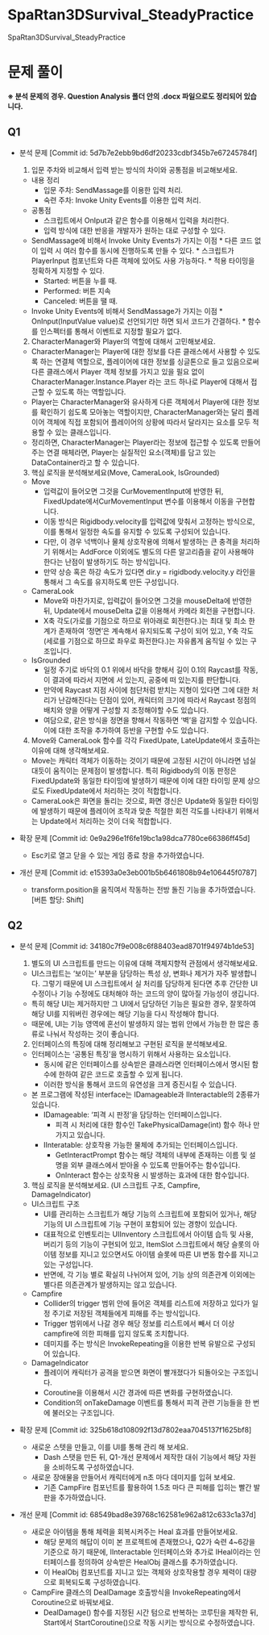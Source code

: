 # SpaRtan3DSurvival_SteadyPractice
 SpaRtan3DSurvival_SteadyPractice

# 문제 풀이
**※ 분석 문제의 경우. Question Analysis 폴더 안의 .docx 파일으로도 정리되어 있습니다.**

## Q1
* 분석 문제 [Commit id: 5d7b7e2ebb9bd6df20233cdbf345b7e67245784f]
  1. 입문 주차와 비교해서 입력 받는 방식의 차이와 공통점을 비교해보세요.
    * 내용 정리
      * 입문 주차: SendMassage를 이용한 입력 처리.
      * 숙련 주차: Invoke Unity Events를 이용한 입력 처리.
    * 공통점
      *	스크립트에서 OnIput과 같은 함수를 이용해서 입력을 처리한다.
      *	입력 방식에 대한 반응을 개발자가 원하는 대로 구성할 수 있다.
    *	SendMassage에 비해서 Invoke Unity Events가 가지는 이점
      *	다른 코드 없이 입력 시 여러 함수를 동시에 진행하도록 만들 수 있다.
      *	스크립트가 PlayerInput 컴포넌트와 다른 객체에 있어도 사용 가능하다.
      *	적용 타이밍을 정확하게 지정할 수 있다.
        *	Started: 버튼을 누를 때.
        *	Performed: 버튼 지속
        *	Canceled: 버튼을 땔 때.
    *	Invoke Unity Events에 비해서 SendMassage가 가지는 이점
      *	OnInput(InputValue value)로 선언되기만 하면 되서 코드가 간결하다.
      *	함수를 인스펙터를 통해서 이벤트로 지정할 필요가 없다.

  2.	CharacterManager와 Player의 역할에 대해서 고민해보세요.
    * CharacterManager는 Player에 대한 정보를 다른 클래스에서 사용할 수 있도록 하는 연결체 역할으로, 플레이어에 대한 정보를 싱글톤으로 들고 있음으로써 다른 클래스에서 Player 객체 정보를 가지고 있을 필요 없이 CharacterManager.Instance.Player 라는 코드 하나로 Player에 대해서 접근할 수 있도록 하는 역할입니다.
    * Player는 CharacterManager와 유사하게 다른 객체에서 Player에 대한 정보를 확인하기 쉽도록 모아놓는 역할이지만, CharacterManager와는 달리 플레이어 객체에 직접 포함되어 플레이어의 상황에 따라서 달라지는 요소를 모두 적용할 수 있는 클래스입니다.
    * 정리하면, CharacterManager는 Player라는 정보에 접근할 수 있도록 만들어주는 연결 매체라면, Player는 실질적인 요소(객체)를 담고 있는 DataContainer라고 할 수 있습니다.
 
  3.	핵심 로직을 분석해보세요(Move, CameraLook, IsGrounded)
    * Move
      * 입력값이 들어오면 그것을 CurMovementInput에 반영한 뒤, FixedUpdate에서CurMovementInput 변수를 이용해서 이동을 구현합니다.
      * 이동 방식은 Rigidbody.velocity를 입력값에 맞춰서 고정하는 방식으로, 이를 통해서 일정한 속도를 유지할 수 있도록 구성되어 있습니다.
      * 다만, 이 경우 넉백이나 물체 상호작용에 의해서 발생하는 큰 충격을 처리하기 위해서는 AddForce 이외에도 별도의 다른 알고리즘을 같이 사용해야 한다는 난점이 발생하기도 하는 방식입니다.
      * 만약 상승 혹은 하강 속도가 있다면 dir.y = rigidbody.velocity.y 라인을 통해서 그 속도를 유지하도록 만든 구성입니다.
    * CameraLook
      * Move와 마찬가지로, 입력값이 들어오면 그것을 mouseDelta에 반영한 뒤, Update에서 mouseDelta 값을 이용해서 카메라 회전을 구현합니다.
      * X축 각도(가로를 기점으로 하므로 위아래로 회전한다.)는 최대 및 최소 한계가 존재하여 ‘정면’은 계속해서 유지되도록 구성이 되어 있고, Y축 각도(세로를 기점으로 하므로 좌우로 화전한다.)는 자유롭게 움직일 수 있는 구조입니다.
    * IsGrounded
      * 일정 주기로 바닥의 0.1 위에서 바닥을 향해서 길이 0.1의 Raycast를 작동, 이 결과에 따라서 지면에 서 있는지, 공중에 떠 있는지를 판단합니다.
      * 만약에 Raycast 지점 사이에 첨단처럼 받치는 지형이 있다면 그에 대한 처리가 난감해진다는 단점이 있어, 캐릭터의 크기에 따라서 Raycast 정점의 배치와 양을 어떻게 구성할 지 조정해야할 수도 있습니다.
      * 여담으로, 같은 방식을 정면을 향해서 작동하면 ‘벽’을 감지할 수 있습니다. 이에 대한 조작을 추가하여 등반을 구현할 수도 있습니다.
 
  4.	Move와 CameraLook 함수를 각각 FixedUpate, LateUpdate에서 호출하는 이유에 대해 생각해보세요.
    * Move는 캐릭터 객체가 이동하는 것이기 때문에 고정된 시간이 아니라면 넘실대듯이 움직이는 문제점이 발생합니다. 특히 Rigidbody의 이동 판정은 FixedUpdate와 동일한 타이밍에 발생하기 때문에 이에 대한 타이밍 문제 상으로도 FixedUpdate에서 처리하는 것이 적합합니다.
    * CameraLook은 화면을 돌리는 것으로, 화면 갱신은 Update와 동일한 타이밍에 발생하기 때문에 플레이어 조작과 맞춘 적절한 회전 각도를 나타내기 위해서는 Update에서 처리하는 것이 더욱 적합합니다.

* 확장 문제 [Commit id: 0e9a296e1f6fe19bc1a98dca7780ce66386ff45d]
  * Esc키로 열고 닫을 수 있는 게임 종료 창을 추가하였습니다.
* 개선 문제 [Commit id: e15393a0e3eb001b5b6461808b94e106445f0787]
  * transform.position을 움직여서 작동하는 전방 돌진 기능을 추가하였습니다. [버튼 할당: Shift]

 ## Q2
* 분석 문제 [Commit id: 34180c7f9e008c6f88403ead8701f94974b1de53]
  1.	별도의 UI 스크립트를 만드는 이유에 대해 객체지향적 관점에서 생각해보세요.
    *	UI스크립트는 ‘보이는’ 부분을 담당하는 특성 상, 변화나 제거가 자주 발생합니다. 그렇기 때문에 UI 스크립트에서 실 처리를 담당하게 된다면 추후 간단한 UI 수정이나 기능 수정에도 대처해야 하는 코드의 양이 많아질 가능성이 생깁니다.
    *	특히 해당 UI는 제거하지만 그 UI에서 담당하던 기능은 필요한 경우, 잘못하여 해당 UI를 지워버린 경우에는 해당 기능을 다시 작성해야 합니다.
    *	때문에, UI는 기능 영역에 혼선이 발생하지 않는 범위 안에서 가능한 한 많은 종류로 나눠서 작성하는 것이 좋습니다.

  2.	인터페이스의 특징에 대해 정리해보고 구현된 로직을 분석해보세요.
    * 인터페이스는 ‘공통된 특징’을 명시하기 위해서 사용하는 요소입니다.
      * 동시에 같은 인터페이스를 상속받은 클래스라면 인터페이스에서 명시된 함수에 한하여 같은 코드로 호출할 수 있게 됩니다.
      * 이러한 방식을 통해서 코드의 유연성을 크게 증진시킬 수 있습니다.
    * 본 프로그램에 작성된 interface는 IDamageable과 IInteractable의 2종류가 있습니다.
      * IDamageable: ‘피격 시 판정’을 담당하는 인터페이스입니다.
        * 피격 시 처리에 대한 함수인 TakePhysicalDamage(int) 함수 하나 만 가지고 있습니다.
      * IInteratable: 상호작용 가능한 물체에 추가되는 인터페이스입니다.
        * GetInteractPrompt 함수는 해당 객체의 내부에 존재하는 이름 및 설명을 외부 클래스에서 받아올 수 있도록 만들어주는 함수입니다.
        * OnInteract 함수는 상호작용 시 발생하는 효과에 대한 함수입니다.
 
  3.	핵심 로직을 분석해보세요. (UI 스크립트 구조, Campfire, DamageIndicator)
    * UI스크립트 구조
      * UI를 관리하는 스크립트가 해당 기능의 스크립트에 포함되어 있거나, 해당 기능의 UI 스크립트에 기능 구현이 포함되어 있는 경향이 있습니다.
      * 대표적으로 인벤토리는 UIInventory 스크립트에서 아이템 습득 및 사용, 버리기 등의 기능이 구현되어 있고, ItemSlot 스크립트에서 해당 슬롯의 아이템 정보를 지니고 있으면서도 아이템 슬롯에 따른 UI 변동 함수를 지니고 있는 구성입니다.
      * 반면에, 각 기능 별로 확실히 나뉘어져 있어, 기능 상의 의존관계 이외에는 별다른 의존관계가 발생하지는 않고 있습니다.
    * Campfire
      * Collider의 trigger 범위 안에 들어온 객체를 리스트에 저장하고 있다가 일정 주기로 저장된 객체들에게 피해를 주는 방식입니다.
      * Trigger 범위에서 나갈 경우 해당 정보를 리스트에서 빼서 더 이상 campfire에 의한 피해를 입지 않도록 조치합니다.
      * 데미지를 주는 방식은 InvokeRepeating을 이용한 반복 유발으로 구성되어 있습니다.
    * DamageIndicator
      * 플레이어 캐릭터가 공격을 받으면 화면이 빨개졌다가 되돌아오는 구조입니다.
      * Coroutine을 이용해서 시간 경과에 따른 변화를 구현하였습니다.
      * Condition의 onTakeDamage 이벤트를 통해서 피격 관련 기능들을 한 번에 불러오는 구조입니다.

* 확장 문제 [Commit id: 325b618d108092f13d7802eaa7045137f1625bf8]
  * 새로운 스텟을 만들고, 이를 UI를 통해 관리 해 보세요.
    * Dash 스탯을 만든 뒤, Q1-개선 문제에서 제작한 대쉬 기능에서 해당 자원을 소비하도록 구성하였습니다.
  * 새로운 장애물을 만들어서 캐릭터에게 n초 마다 데미지를 입혀 보세요.
    * 기존 CampFire 컴포넌트를 활용하여 1.5초 마다 큰 피해를 입히는 빨간 발판을 추가하였습니다.
* 개선 문제 [Commit id: 68549bad8e39768c162581e962a812c633c1a37d]
  * 새로운 아이템을 통해 체력을 회복시켜주는 Heal 효과를 만들어보세요.
    * 해당 문제의 해답이 이미 본 프로젝트에 존재했으나, Q2가 숙련 4~6강을 기준으로 하기 때문에, IInteractable 인터페이스와 추가로 IHeal이라는 인터페이스를 정의하여 상속받은 HealObj 클래스를 추가하였습니다.
    * 이 HealObj 컴포넌트를 지니고 있는 객체와 상호작용할 경우 체력이 대량으로 회복되도록 구성하였습니다.
  * CampFire 클래스의 DealDamage 호출방식을 InvokeRepeating에서 Coroutine으로 바꿔보세요.
    * DealDamage() 함수를 지정된 시간 텀으로 반복하는 코루틴을 제작한 뒤, Start에서 StartCoroutine()으로 작동 시키는 방식으로 수정하였습니다.
